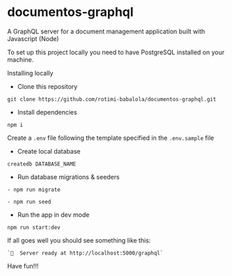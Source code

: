# documentos-graphql

A GraphQL server for a document management application built with Javascript (Node)

To set up this project locally you need to have PostgreSQL installed on your machine.

Installing locally

- Clone this repository

```
git clone https://github.com/rotimi-babalola/documentos-graphql.git
```

- Install dependencies

```
npm i
```

Create a `.env` file following the template specified in the `.env.sample` file

- Create local database

```
createdb DATABASE_NAME
```

- Run database migrations & seeders

```
- npm run migrate

- npm run seed
```

- Run the app in dev mode

```
npm run start:dev
```

If all goes well you should see something like this:

```
`🚀  Server ready at http://localhost:5000/graphql`
```

Have fun!!!
